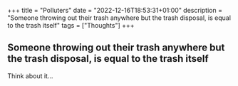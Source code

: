+++
title = "Polluters"
date = "2022-12-16T18:53:31+01:00"
description = "Someone throwing out their trash anywhere but the trash disposal, is equal to the trash itself"
tags = ["Thoughts"]
+++
## Someone throwing out their trash anywhere but the trash disposal, is equal to the trash itself

Think about it...
